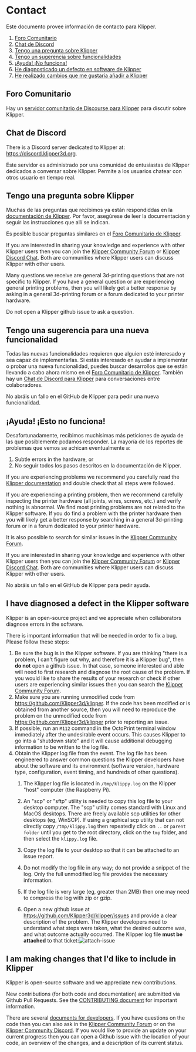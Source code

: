 # Contact

Este documento provee información de contacto para Klipper.

1. [Foro Comunitario](#community-forum)
1. [Chat de Discord](#discord-chat)
1. [Tengo una pregunta sobre Klipper](#i-have-a-question-about-klipper)
1. [Tengo un sugerencia sobre funcionalidades](#i-have-a-feature-request)
1. [¡Ayuda! ¡No funciona!](#help-it-doesnt-work)
1. [He diagnosticado un defecto en software de Klipper](#i-have-diagnosed-a-defect-in-the-klipper-software)
1. [He realizado cambios que me gustaría añadir a Klipper](#i-am-making-changes-that-id-like-to-include-in-klipper)

## Foro Comunitario

Hay un [servidor comunitario de Discourse para Klipper](https://community.klipper3d.org) para discutir sobre Klipper.

## Chat de Discord

There is a Discord server dedicated to Klipper at: <https://discord.klipper3d.org>.

Este servidor es administrado por una comunidad de entusiastas de Klipper dedicados a conversar sobre Klipper. Permite a los usuarios chatear con otros usuario en tiempo real.

## Tengo una pregunta sobre Klipper

Muchas de las preguntas que recibimos ya están respondiddas en la [documentación de Klipper](Overview.md). Por favor, asegúrese de leer la documentación y seguir las instrucciones que allí se indican.

Es posible buscar preguntas similares en el [Foro Comunitario de Klipper](#community-forum).

If you are interested in sharing your knowledge and experience with other Klipper users then you can join the [Klipper Community Forum](#community-forum) or [Klipper Discord Chat](#discord-chat). Both are communities where Klipper users can discuss Klipper with other users.

Many questions we receive are general 3d-printing questions that are not specific to Klipper. If you have a general question or are experiencing general printing problems, then you will likely get a better response by asking in a general 3d-printing forum or a forum dedicated to your printer hardware.

Do not open a Klipper github issue to ask a question.

## Tengo una sugerencia para una nueva funcionalidad

Todas las nuevas funcionalidades requieren que alguien esté interesado y sea capaz de implementarlas. Si estás interesado en ayudar a implementar o probar una nueva funcionalidad, puedes buscar desarrollos que se están llevando a cabo ahora mismo en el [Foro Comunitario de Klipper](#community-forum). También hay un [Chat de Discord para Klipper](#discord-chat) para conversaciones entre colaboradores.

No abráis un fallo en el GitHub de Klipper para pedir una nueva funcionalidad.

## ¡Ayuda! ¡Esto no funciona!

Desafortunadamente, recibimos muchísimas más peticiones de ayuda de las que posiblemente podamos responder. La mayoría de los reportes de problemas que vemos se achican eventualmente a:

1. Subtle errors in the hardware, or
1. No seguir todos los pasos descritos en la documentación de Klipper.

If you are experiencing problems we recommend you carefully read the [Klipper documentation](Overview.md) and double check that all steps were followed.

If you are experiencing a printing problem, then we recommend carefully inspecting the printer hardware (all joints, wires, screws, etc.) and verify nothing is abnormal. We find most printing problems are not related to the Klipper software. If you do find a problem with the printer hardware then you will likely get a better response by searching in a general 3d-printing forum or in a forum dedicated to your printer hardware.

It is also possible to search for similar issues in the [Klipper Community Forum](#community-forum).

If you are interested in sharing your knowledge and experience with other Klipper users then you can join the [Klipper Community Forum](#community-forum) or [Klipper Discord Chat](#discord-chat). Both are communities where Klipper users can discuss Klipper with other users.

No abráis un fallo en el GitHub de Klipper para pedir ayuda.

## I have diagnosed a defect in the Klipper software

Klipper is an open-source project and we appreciate when collaborators diagnose errors in the software.

There is important information that will be needed in order to fix a bug. Please follow these steps:

1. Be sure the bug is in the Klipper software. If you are thinking "there is a problem, I can't figure out why, and therefore it is a Klipper bug", then **do not** open a github issue. In that case, someone interested and able will need to first research and diagnose the root cause of the problem. If you would like to share the results of your research or check if other users are experiencing similar issues then you can search the [Klipper Community Forum](#community-forum).
1. Make sure you are running unmodified code from <https://github.com/Klipper3d/klipper>. If the code has been modified or is obtained from another source, then you will need to reproduce the problem on the unmodified code from <https://github.com/Klipper3d/klipper> prior to reporting an issue.
1. If possible, run an `M112` command in the OctoPrint terminal window immediately after the undesirable event occurs. This causes Klipper to go into a "shutdown state" and it will cause additional debugging information to be written to the log file.
1. Obtain the Klipper log file from the event. The log file has been engineered to answer common questions the Klipper developers have about the software and its environment (software version, hardware type, configuration, event timing, and hundreds of other questions).
   1. The Klipper log file is located in `/tmp/klippy.log` on the Klipper "host" computer (the Raspberry Pi).
   1. An "scp" or "sftp" utility is needed to copy this log file to your desktop computer. The "scp" utility comes standard with Linux and MacOS desktops. There are freely available scp utilities for other desktops (eg, WinSCP). If using a graphical scp utility that can not directly copy `/tmp/klippy.log` then repeatedly click on `..` or `parent folder` until you get to the root directory, click on the `tmp` folder, and then select the `klippy.log` file.
   1. Copy the log file to your desktop so that it can be attached to an issue report.
   1. Do not modify the log file in any way; do not provide a snippet of the log. Only the full unmodified log file provides the necessary information.
   1. If the log file is very large (eg, greater than 2MB) then one may need to compress the log with zip or gzip.

   1. Open a new github issue at <https://github.com/Klipper3d/klipper/issues> and provide a clear description of the problem. The Klipper developers need to understand what steps were taken, what the desired outcome was, and what outcome actually occurred. The Klipper log file **must be attached** to that ticket:![attach-issue](img/attach-issue.png)

## I am making changes that I'd like to include in Klipper

Klipper is open-source software and we appreciate new contributions.

New contributions (for both code and documentation) are submitted via Github Pull Requests. See the [CONTRIBUTING document](CONTRIBUTING.md) for important information.

There are several [documents for developers](Overview.md#developer-documentation). If you have questions on the code then you can also ask in the [Klipper Community Forum](#community-forum) or on the [Klipper Community Discord](#discord-chat). If you would like to provide an update on your current progress then you can open a Github issue with the location of your code, an overview of the changes, and a description of its current status.
